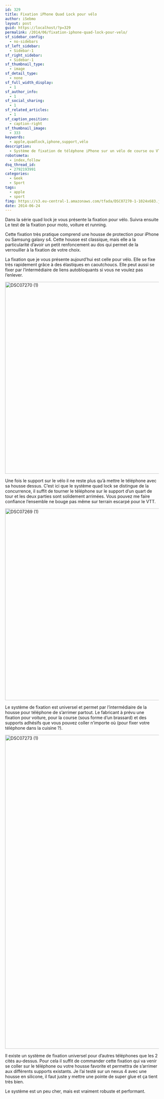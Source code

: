 ```yaml
---
id: 329
title: Fixation iPhone Quad Lock pour vélo
author: iSebmo
layout: post
guid: https://localhost/?p=329
permalink: /2014/06/fixation-iphone-quad-lock-pour-velo/
sf_sidebar_config:
  - no-sidebars
sf_left_sidebar:
  - Sidebar-1
sf_right_sidebar:
  - Sidebar-1
sf_thumbnail_type:
  - image
sf_detail_type:
  - none
sf_full_width_display:
  - 1
sf_author_info:
  - 1
sf_social_sharing:
  - 1
sf_related_articles:
  - 1
sf_caption_position:
  - caption-right
sf_thumbnail_image:
  - 333
keywords:
  - apple,quadlock,iphone,support,vélo
description:
  - Système de fixation de téléphone iPhone sur un vélo de course ou VTT.
robotsmeta:
  - index,follow
dsq_thread_id:
  - 2792193991
categories:
  - Geek
  - Sport
tags:
  - apple
  - sport
fimg: https://s3.eu-central-1.amazonaws.com/tfada/DSC07270-1-1024x683.jpg
date: 2014-06-24
---
```

<p class="p1">
  Dans la série quad lock je vous présente la fixation pour vélo. Suivra ensuite Le test de la fixation pour moto, voiture et running.
</p>

<p class="p1">
  Cette fixation très pratique comprend une housse de protection pour iPhone ou Samsung galaxy s4. Cette housse est classique, mais elle a la particularité d&rsquo;avoir un petit renfoncement au dos qui permet de la verrouiller à la fixation de votre choix.
</p>

<p class="p1">
  La fixation que je vous présente aujourd&rsquo;hui est celle pour vélo. Elle se fixe très rapidement grâce à des élastiques en caoutchoucs. Elle peut aussi se fixer par l&rsquo;intermédiaire de liens autobloquants si vous ne voulez pas l&rsquo;enlever.
</p>

<p class="p1">
  <a href="https://s3.eu-central-1.amazonaws.com/tfada/DSC07270-1.jpg"><img class="alignleft size-large wp-image-335" src="https://s3.eu-central-1.amazonaws.com/tfada/DSC07270-1-1024x683.jpg" alt="DSC07270 (1)" width="940" height="626" /></a>
</p>

<p class="p1">
  Une fois le support sur le vélo il ne reste plus qu&rsquo;à mettre le téléphone avec sa housse dessus. C&rsquo;est ici que le système quad lock se distingue de la concurrence, il suffit de tourner le téléphone sur le support d&rsquo;un quart de tour et les deux parties sont solidement arrimées. Vous pouvez me faire confiance l&rsquo;ensemble ne bouge pas même sur terrain escarpé pour le VTT.
</p>

<p class="p1">
  <a href="https://s3.eu-central-1.amazonaws.com/tfada/DSC07269-1.jpg"><img class="alignleft size-large wp-image-334" src="https://s3.eu-central-1.amazonaws.com/tfada/DSC07269-1-1024x683.jpg" alt="DSC07269 (1)" width="940" height="626" /></a>
</p>

<p class="p1">
  Le système de fixation est universel et permet par l&rsquo;intermédiaire de la housse pour téléphone de s&rsquo;arrimer partout. Le fabricant à prévu une fixation pour voiture, pour la course (sous forme d&rsquo;un brassard) et des supports adhésifs que vous pouvez coller n&rsquo;importe où (pour fixer votre téléphone dans la cuisine ?).
</p>

<p class="p1">
  <a href="https://s3.eu-central-1.amazonaws.com/tfada/DSC07273-1.jpg"><img class="aligncenter wp-image-336 size-large" src="https://s3.eu-central-1.amazonaws.com/tfada/DSC07273-1-683x1024.jpg" alt="DSC07273 (1)" width="683" height="1024" /></a>
</p>

<p class="p1">
  Il existe un système de fixation universel pour d&rsquo;autres téléphones que les 2 cités au-dessus. Pour cela il suffit de commander cette fixation qui va venir se coller sur le téléphone ou votre housse favorite et permettra de s&rsquo;arrimer aux différents supports existants. Je l&rsquo;ai testé sur un nexus 4 avec une housse en silicone, il faut juste y mettre une pointe de super glue et ça tient très bien.
</p>

<p class="p1">
  <p class="p1">
    <p class="p1">
      <p class="p1">
        <p class="p1">
          <p class="p1">
            <p class="p1">
              <p class="p1">
                Le système est un peu cher, mais est vraiment robuste et performant.
              </p>